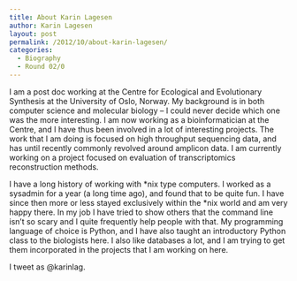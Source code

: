 ```yaml
---
title: About Karin Lagesen
author: Karin Lagesen
layout: post
permalink: /2012/10/about-karin-lagesen/
categories:
  - Biography
  - Round 02/0
---
```

I am a post doc working at the Centre for Ecological and Evolutionary Synthesis at the University of Oslo, Norway. My background is in both computer science and molecular biology &#8211; I could never decide which one was the more interesting. I am now working as a bioinformatician at the Centre, and I have thus been involved in a lot of interesting projects. The work that I am doing is focused on high throughput sequencing data, and has until recently commonly revolved around amplicon data. I am currently working on a project focused on evaluation of transcriptomics reconstruction methods.

I have a long history of working with \*nix type computers. I worked as a sysadmin for a year (a long time ago), and found that to be quite fun. I have since then more or less stayed exclusively within the \*nix world and am very happy there. In my job I have tried to show others that the command line isn&#8217;t so scary and I quite frequently help people with that. My programming language of choice is Python, and I have also taught an introductory Python class to the biologists here. I also like databases a lot, and I am trying to get them incorporated in the projects that I am working on here.

I tweet as @karinlag.